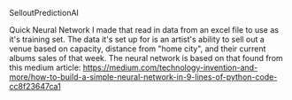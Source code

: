 SelloutPredictionAI

Quick Neural Network I made that read in data from an excel file to use as it's training set. The data it's set up for is an artist's ability to sell out a venue based on capacity, distance from "home city", and their current albums sales of that week. The neural network is based on that found from this medium article: https://medium.com/technology-invention-and-more/how-to-build-a-simple-neural-network-in-9-lines-of-python-code-cc8f23647ca1 
